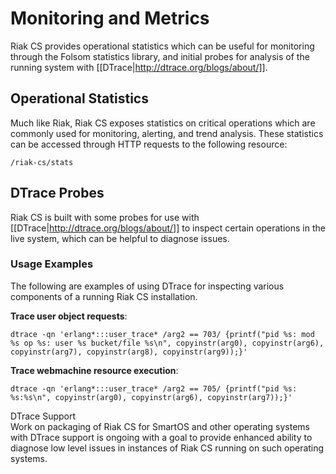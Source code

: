 # Monitoring and Metrics
Riak CS provides operational statistics which can be useful for monitoring through the Folsom statistics library, and initial probes for analysis of the running system with [[DTrace|http://dtrace.org/blogs/about/]].

## Operational Statistics
Much like Riak, Riak CS exposes statistics on critical operations which are commonly used for monitoring, alerting, and trend analysis. These statistics can be accessed through HTTP requests to the following resource:

```
/riak-cs/stats
```

<!--
The results will include one-minute counters for the following statistics:

* **block_get**: TODO - brief description for this statistic
* **block_put**: TODO - brief description for this statistic
* **block_delete**: TODO - brief description for this statistic
* **service_get_buckets**: TODO - brief description for this statistic
* **bucket_list_keys**: TODO - brief description for this statistic
* **bucket_create**: TODO - brief description for this statistic
* **bucket_delete**: TODO - brief description for this statistic
* **bucket_get_acl**: TODO - brief description for this statistic
* **bucket_put_acl**: TODO - brief description for this statistic
* **object_get**: TODO - brief description for this statistic
* **object_put**: TODO - brief description for this statistic
* **object_head**: TODO - brief description for this statistic
* **object_delete**: TODO - brief description for this statistic
* **object_get_acl**: TODO - brief description for this statistic
* **object_put_acl**: TODO - brief description for this statistic

-->

## DTrace Probes
Riak CS is built with some probes for use with [[DTrace|http://dtrace.org/blogs/about/]] to inspect certain operations in the live system, which can be helpful to diagnose issues.

### Usage Examples
The following are examples of using DTrace for inspecting various components of a running Riak CS installation.

**Trace user object requests**:

    dtrace -qn 'erlang*:::user_trace* /arg2 == 703/ {printf("pid %s: mod %s op %s: user %s bucket/file %s\n", copyinstr(arg0), copyinstr(arg6), copyinstr(arg7), copyinstr(arg8), copyinstr(arg9));}'

**Trace webmachine resource execution**:

    dtrace -qn 'erlang*:::user_trace* /arg2 == 705/ {printf("pid %s: %s:%s\n", copyinstr(arg0), copyinstr(arg6), copyinstr(arg7));}'

<div class="info"><div class="title">DTrace Support</div> Work on packaging of Riak CS for SmartOS and other operating systems with DTrace support is ongoing with a goal to provide enhanced ability to diagnose low level issues in instances of Riak CS running on such operating systems.</div>
